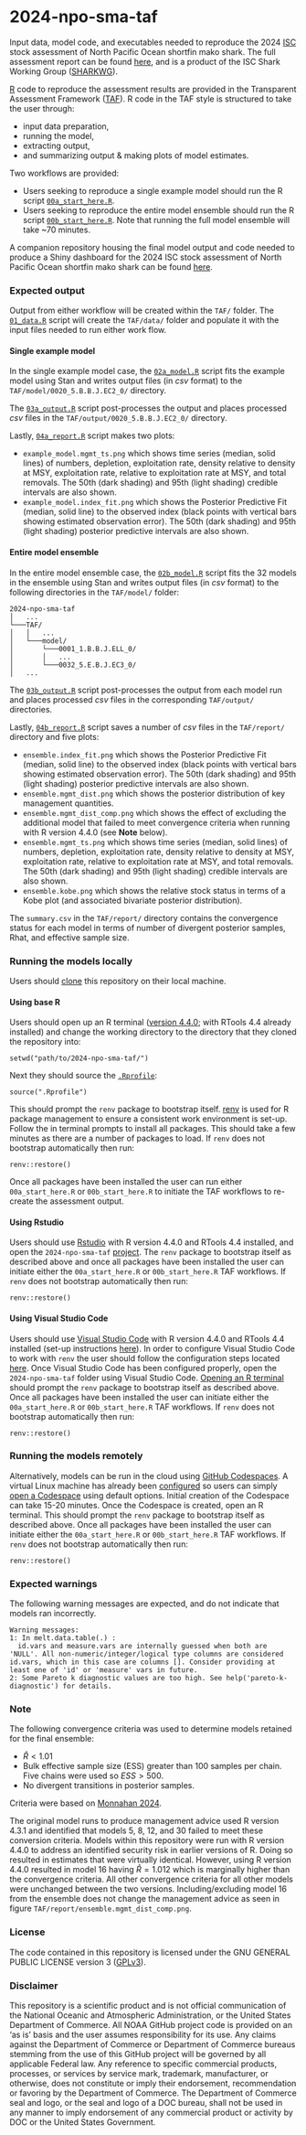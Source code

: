 # 2024-npo-sma-taf

Input data, model code, and executables needed to reproduce the 2024 [ISC](https://isc.fra.go.jp/index.html) stock assessment of North Pacific Ocean shortfin mako shark. The full assessment report can be found [here](https://meetings.wcpfc.int/node/22828), and is a product of the ISC Shark Working Group ([SHARKWG](https://isc.fra.go.jp/working_groups/shark.html)).

[R](https://www.r-project.org/) code to reproduce the assessment results are provided in the Transparent Assessment Framework ([TAF](https://www.ices.dk/data/assessment-tools/Pages/transparent-assessment-framework.aspx)). R code in the TAF style is structured
to take the user through:
- input data preparation,
- running the model,
- extracting output,
- and summarizing output & making plots of model estimates.

Two workflows are provided:
- Users seeking to reproduce a single example model should run the R script [`00a_start_here.R`](https://github.com/N-DucharmeBarth-NOAA/2024-npo-sma-taf/blob/main/r_code/00a_start_here.R).
- Users seeking to reproduce the entire model ensemble should run the R script [`00b_start_here.R`](https://github.com/N-DucharmeBarth-NOAA/2024-npo-sma-taf/blob/main/r_code/00b_start_here.R). Note that running the full model ensemble will take ~70 minutes.

A companion repository housing the final model output and code needed to produce a Shiny dashboard for the 2024 ISC stock assessment of North Pacific Ocean shortfin mako shark can be found [here](https://github.com/N-DucharmeBarth-NOAA/2024-npo-sma-shiny).

### Expected output

Output from either workflow will be created within the `TAF/` folder. The [`01_data.R`](https://github.com/N-DucharmeBarth-NOAA/2024-npo-sma-taf/blob/main/r_code/01_data.R) script will create the `TAF/data/` folder and populate it with the input files needed to run either work flow.

#### Single example model

In the single example model case, the [`02a_model.R`](https://github.com/N-DucharmeBarth-NOAA/2024-npo-sma-taf/blob/main/r_code/02a_model.R) script fits the example model using Stan and writes output files (in *csv* format) to the `TAF/model/0020_5.B.B.J.EC2_0/` directory.

The [`03a_output.R`](https://github.com/N-DucharmeBarth-NOAA/2024-npo-sma-taf/blob/main/r_code/03a_output.R) script post-processes the output and places processed *csv* files in the `TAF/output/0020_5.B.B.J.EC2_0/` directory.

Lastly, [`04a_report.R`](https://github.com/N-DucharmeBarth-NOAA/2024-npo-sma-taf/blob/main/r_code/04a_report.R) script makes two plots:
- `example_model.mgmt_ts.png` which shows time series (median, solid lines) of numbers, depletion, exploitation rate, density relative to density at MSY, exploitation rate, relative to exploitation rate at MSY, and total removals. The 50th (dark shading) and 95th (light shading) credible intervals are also shown. 
- `example_model.index_fit.png` which shows the Posterior Predictive Fit (median, solid line) to the observed index (black points with vertical bars showing estimated observation error). The 50th (dark shading) and 95th (light shading) posterior predictive intervals are also shown. 

#### Entire model ensemble

In the entire model ensemble case, the [`02b_model.R`](https://github.com/N-DucharmeBarth-NOAA/2024-npo-sma-taf/blob/main/r_code/02b_model.R) script fits the 32 models in the ensemble using Stan and writes output files (in *csv* format) to the following directories in the `TAF/model/` folder:
```
2024-npo-sma-taf  
│   ...
└───TAF/
│   │   ...
│   └───model/
│       └───0001_1.B.B.J.ELL_0/
│       │   ...
│       └───0032_5.E.B.J.EC3_0/
│   ...
```

The [`03b_output.R`](https://github.com/N-DucharmeBarth-NOAA/2024-npo-sma-taf/blob/main/r_code/03b_output.R) script post-processes the output from each model run and places processed *csv* files in the corresponding `TAF/output/` directories.

Lastly, [`04b_report.R`](https://github.com/N-DucharmeBarth-NOAA/2024-npo-sma-taf/blob/main/r_code/04b_report.R) script saves a number of *csv* files in the `TAF/report/` directory and five plots: 
- `ensemble.index_fit.png` which shows the Posterior Predictive Fit (median, solid line) to the observed index (black points with vertical bars showing estimated observation error). The 50th (dark shading) and 95th (light shading) posterior predictive intervals are also shown.
- `ensemble.mgmt_dist.png` which shows the posterior distribution of key management quantities.
- `ensemble.mgmt_dist_comp.png` which shows the effect of excluding the additional model that failed to meet convergence criteria when running with R version 4.4.0 (see **Note** below).
- `ensemble.mgmt_ts.png` which shows time series (median, solid lines) of numbers, depletion, exploitation rate, density relative to density at MSY, exploitation rate, relative to exploitation rate at MSY, and total removals. The 50th (dark shading) and 95th (light shading) credible intervals are also shown.
- `ensemble.kobe.png` which shows the relative stock status in terms of a Kobe plot (and associated bivariate posterior distribution).

The `summary.csv` in the `TAF/report/` directory contains the convergence status for each model in terms of number of divergent posterior samples, Rhat, and effective sample size.

### Running the models locally

Users should [clone](https://docs.github.com/en/repositories/creating-and-managing-repositories/cloning-a-repository) this repository on their local machine.

#### Using base R

Users should open up an R terminal ([version 4.4.0](https://cloud.r-project.org/); with RTools 4.4 already installed) and change the working directory to the directory that they cloned the repository into:
```
setwd("path/to/2024-npo-sma-taf/")
```
Next they should source the [`.Rprofile`](https://github.com/N-DucharmeBarth-NOAA/2024-npo-sma-taf/blob/main/.Rprofile):
```
source(".Rprofile")
```
This should prompt the `renv` package to bootstrap itself. [renv](https://rstudio.github.io/renv/index.html) is used for R package management to ensure a consistent work environment is set-up. Follow the in terminal prompts to 
install all packages. This should take a few minutes as there are a number of packages to load. If `renv` does not bootstrap automatically then run:
```
renv::restore()
```

Once all packages have been installed the user can run either `00a_start_here.R` or `00b_start_here.R` to initiate the TAF workflows to re-create the assessment output.

#### Using Rstudio

Users should use [Rstudio](https://posit.co/download/rstudio-desktop/) with R version 4.4.0 and RTools 4.4 installed, and open the `2024-npo-sma-taf` [project](https://bookdown.org/ndphillips/YaRrr/projects-in-rstudio.html). The `renv` package to bootstrap itself as described above and once all packages have been installed the user can initiate either the `00a_start_here.R` or `00b_start_here.R` TAF workflows. If `renv` does not bootstrap automatically then run:
```
renv::restore()
```

#### Using Visual Studio Code

Users should use [Visual Studio Code](https://code.visualstudio.com/download) with R version 4.4.0 and RTools 4.4 installed (set-up instructions [here](https://github.com/REditorSupport/vscode-R)). In order to configure Visual Studio Code to work with `renv` the user should follow the configuration steps located [here](https://github.com/REditorSupport/vscode-R/wiki/Working-with-renv-enabled-projects). Once Visual Studio Code has been configured properly, open the `2024-npo-sma-taf` folder using Visual Studio Code. [Opening an R terminal](https://code.visualstudio.com/docs/languages/r#_running-r-code) should prompt the `renv` package to bootstrap itself as described above. Once all packages have been installed the user can initiate either the `00a_start_here.R` or `00b_start_here.R` TAF workflows. If `renv` does not bootstrap automatically then run:
```
renv::restore()
```
### Running the models remotely

Alternatively, models can be run in the cloud using [GitHub Codespaces](https://github.com/features/codespaces). A virtual Linux machine has already been [configured](https://github.com/N-DucharmeBarth-NOAA/2024-npo-sma-taf/blob/main/.devcontainer/devcontainer.json) so users can simply [open a Codespace](https://docs.github.com/en/codespaces/developing-in-a-codespace/creating-a-codespace-for-a-repository#creating-a-codespace-for-a-repository) using default options. Initial creation of the Codespace can take 15-20 minutes. Once the Codespace is created, open an R terminal. This should prompt the `renv` package to bootstrap itself as described above. Once all packages have been installed the user can initiate either the `00a_start_here.R` or `00b_start_here.R` TAF workflows. If `renv` does not bootstrap automatically then run:
```
renv::restore()
```

### Expected warnings
The following warning messages are expected, and do not indicate that models ran incorrectly.
```
Warning messages:
1: In melt.data.table(.) :
  id.vars and measure.vars are internally guessed when both are 'NULL'. All non-numeric/integer/logical type columns are considered id.vars, which in this case are columns []. Consider providing at least one of 'id' or 'measure' vars in future.
2: Some Pareto k diagnostic values are too high. See help('pareto-k-diagnostic') for details.
```

### Note
The following convergence criteria was used to determine models retained for the final ensemble:
- $\hat{R} < 1.01$
- Bulk effective sample size (ESS) greater than 100 samples per chain. Five chains were used so $ESS > 500$.
- No divergent transitions in posterior samples.

Criteria were based on [Monnahan 2024](https://doi.org/10.1016/j.fishres.2024.107024).

The original model runs to produce management advice used R version 4.3.1 and identified that models 5, 8, 12, and 30 failed to meet these conversion criteria. Models within this repository were run with R version 4.4.0 to address an identified security risk in earlier versions of R. Doing so resulted in estimates that were virtually identical. However, using R version 4.4.0 resulted in model 16 having $\hat{R}=1.012$ which is marginally higher than the convergence criteria. All other convergence criteria for all other models were unchanged between the two versions. Including/excluding model 16 from the ensemble does not change the management advice as seen in figure `TAF/report/ensemble.mgmt_dist_comp.png`.


### License

The code contained in this repository is licensed under the GNU GENERAL PUBLIC LICENSE version 3 ([GPLv3](https://www.gnu.org/licenses/gpl-3.0.html)).

### Disclaimer

This repository is a scientific product and is not official communication of the National Oceanic and Atmospheric Administration, or the United States Department of Commerce. All NOAA GitHub project code is provided on an ‘as is’ basis and the user assumes responsibility for its use. Any claims against the Department of Commerce or Department of Commerce bureaus stemming from the use of this GitHub project will be governed by all applicable Federal law. Any reference to specific commercial products, processes, or services by service mark, trademark, manufacturer, or otherwise, does not constitute or imply their endorsement, recommendation or favoring by the Department of Commerce. The Department of Commerce seal and logo, or the seal and logo of a DOC bureau, shall not be used in any manner to imply endorsement of any commercial product or activity by DOC or the United States Government.
